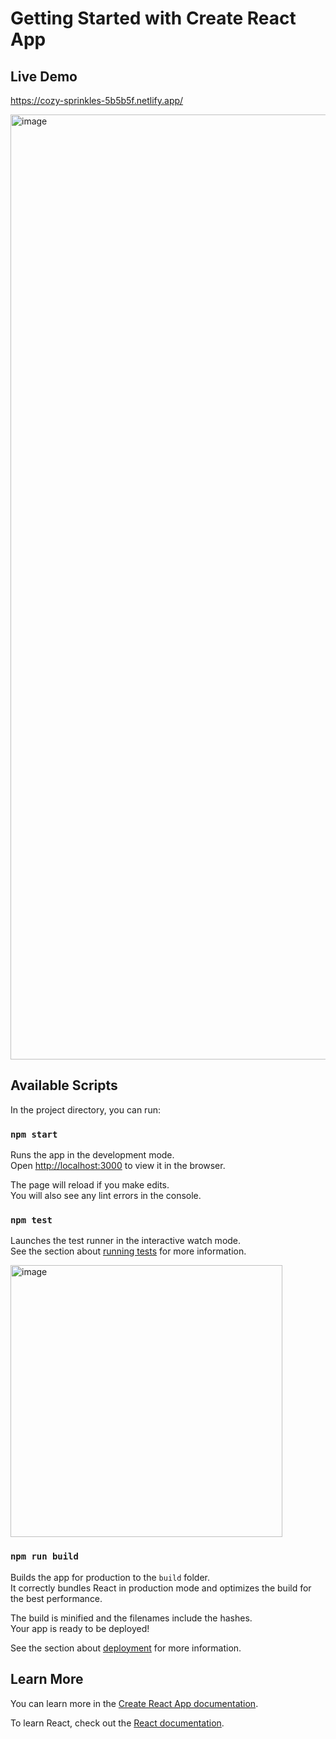 # Getting Started with Create React App

## Live Demo
https://cozy-sprinkles-5b5b5f.netlify.app/


<img width="1512" alt="image" src="https://user-images.githubusercontent.com/29629099/209723385-5e30001b-cb54-4d9e-ada7-313787546383.png">

## Available Scripts

In the project directory, you can run:

### `npm start`

Runs the app in the development mode.\
Open [http://localhost:3000](http://localhost:3000) to view it in the browser.

The page will reload if you make edits.\
You will also see any lint errors in the console.

### `npm test`

Launches the test runner in the interactive watch mode.\
See the section about [running tests](https://facebook.github.io/create-react-app/docs/running-tests) for more information.

<img width="435" alt="image" src="https://user-images.githubusercontent.com/29629099/209723578-6568e309-405f-4e4b-92a9-26568b8bf104.png">

### `npm run build`

Builds the app for production to the `build` folder.\
It correctly bundles React in production mode and optimizes the build for the best performance.

The build is minified and the filenames include the hashes.\
Your app is ready to be deployed!

See the section about [deployment](https://facebook.github.io/create-react-app/docs/deployment) for more information.


## Learn More

You can learn more in the [Create React App documentation](https://facebook.github.io/create-react-app/docs/getting-started).

To learn React, check out the [React documentation](https://reactjs.org/).
